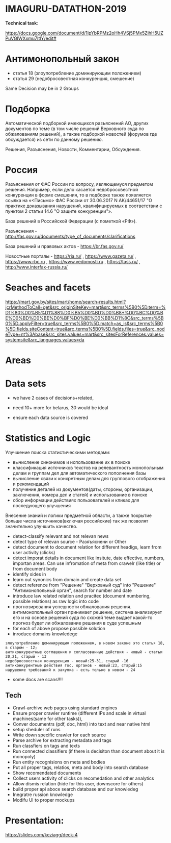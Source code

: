 # IMAGURU-DATATHON-2019

__Technical task__:

https://docs.google.com/document/d/1IpYbRPMz2oHh4VSj5PMx5ZihH5UZPuVGIWXxmu7ItlY/edit# 

# Антимонопольный закон

- статья 18 (злоупотребление доминирующим положением)
- статья 29 (недобросовестная конкуренция, смешение)

Same Decision may be in 2 Groups

# Подборка

Автоматической подборкой имеющихся разъяснений АО, других документов по теме (в том числе решений Верховного суда по обжалованиям решений), а также подборкой новостей (форумов где обсуждается) из сети по данному решению. 

Решения, Разъяснения, Новости, Комментарии, Обсуждения.

# Россия

Разъяснения от ФАС России по вопросу, являющемуся предметом решения. Например, если дело касается недобросовестной конкуренции в форме смешения, то в подборке также появляется ссылка на «<Письмо> ФАС России от 30.06.2017 N АК/44651/17 "О практике доказывания нарушений, квалифицируемых в соответствии с пунктом 2 статьи 14.6 "О защите конкуренции"».

База решений в Российской Федерации (с пометкой «РФ»). 

Разъяснения - http://fas.gov.ru/documents/type_of_documents/clarifications

База решений и правовых актов - https://br.fas.gov.ru/

Новостные порталы - https://ria.ru/ , https://www.gazeta.ru/ , https://www.rbc.ru , https://www.vedomosti.ru , https://tass.ru/ , http://www.interfax-russia.ru/


# Seaches and facets

https://mart.gov.by/sites/mart/home/search-results.html?jcrMethodToCall=get&src_originSiteKey=mart&src_terms%5B0%5D.term=%D1%80%D0%B5%D1%88%D0%B5%D0%BD%D0%B8+%D0%BC%D0%BE%D0%BD%D0%BE%D0%BF%D0%BE%D0%BB%D1%8C&src_terms%5B0%5D.applyFilter=true&src_terms%5B0%5D.match=as_is&src_terms%5B0%5D.fields.siteContent=true&src_terms%5B0%5D.fields.files=true&src_nodeType=nt%3Abase&src_sites.values=mart&src_sitesForReferences.values=systemsite&src_languages.values=da

# Areas

# Data sets

- we have 2 cases of decisions+related,

- need 10+ more for belarus, 30 would be ideal

- ensure each data source is covered

# Statistics and Logic

Улучшение поиска статистическими методами:

- вычисление синонимов и использование их в поиске
- классификация источников текстов на релевантность монопольным делам и группам дел для автоматического пополнения базы
- вычисление связи к конкретным делам для группового отображения и рекомендаций
- получение деталей из документов(даты, стороны, организации, заключения, номера дел и статей) и использование в поиске
- сбор информации действиях пользователей и кликах для последующего улучшения

Внесение знаний и логики предметной области, а также покрытие больше числа источников(включая российские) так же позволят значительно улучшить качество.

- detect-classify relevant and not relevan news
- detect type of relevan source - Разяъяснени or Other
- detect document to document relation for different headigs, learn from user activity (clicks)
- detect imporat details in document like insitute, date effective, numbers, importan areas. Can use infromation of meta from crawelr (like title) or from document body
- identify sides in
- learn out synonics from domain and create data set
- detect reference from "Решение" "Верховный суд" into "Решение" "Антимонопольный орган", search for number and date
- introduce law related relation and pracitec (document numbering, possible relations) as raw logic into code
- прогнозирования успешности обжалования решения. антимонопольный орган принимает решение, система анализирует его и на основе решений суда по схожей теме выдает какой-то прогноз будет ли обжалование решения в суде успешным
- for each of above propose possible solution
- inroduce domains knowledege
```
злоупотребление доминирующим положением, в новом законе это статья 18, в старом - 12;
антиконкурентные соглашения и согласованные действия - новый - статьи 20,21, старый - 13
недобросовестная конкуренция - новый:25-31, старый -16
антиконкурентные действия гос. органов - новый:23, старый:15
нарушение требований к закупка - есть только в новом - 24
```
- some docs are scans!!!!

## Tech

- Crawl-archive web pages using standard engines
- Ensure proper crawler runtime (different IPs and scale in virtual machines(same for other tasks)), 
- Conver documentrs (pdf, doc, html) into text and near native html
- setup sheduler of runs
- Write down specific crawler for each source
- Parse archive for extracting metadata and tags
- Run classfiers on tags and texts
- Run connected classifiers (if there is decisiton than document about it is monopoly)
- Run entity recognisions on meta and bodies
- Put all proper tags, relatios, meta and body into search database
- Show recomendated documents
- Collect users activity of clicks on recomedation and other analytics
- Allow dismis relation (hide for this user, downscore for others)
- build proper api aboce search database and our knowledeg
- Inegratre russion knowledge
- Modifu UI to proper mockups


# Presentation:

https://slides.com/keziagg/deck-4


